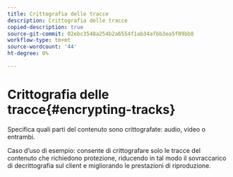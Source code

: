 ```yaml
---
title: Crittografia delle tracce
description: Crittografia delle tracce
copied-description: true
source-git-commit: 02ebc3548a254b2a6554f1ab34afbb3ea5f09bb8
workflow-type: tm+mt
source-wordcount: '44'
ht-degree: 0%

---
```


# Crittografia delle tracce{#encrypting-tracks}

Specifica quali parti del contenuto sono crittografate: audio, video o entrambi.

Caso d’uso di esempio: consente di crittografare solo le tracce del contenuto che richiedono protezione, riducendo in tal modo il sovraccarico di decrittografia sul client e migliorando le prestazioni di riproduzione.
